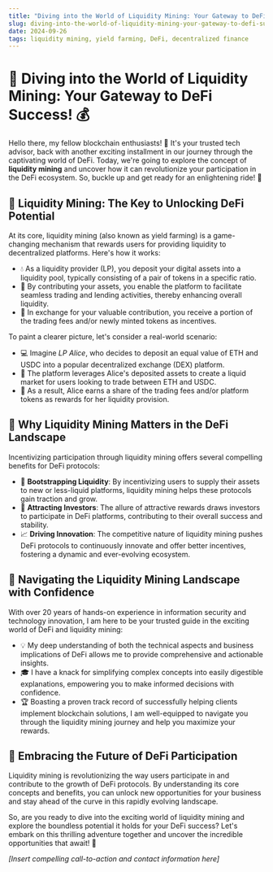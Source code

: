 ```yaml
---
title: "Diving into the World of Liquidity Mining: Your Gateway to DeFi Success!"
slug: diving-into-the-world-of-liquidity-mining-your-gateway-to-defi-success
date: 2024-09-26
tags: liquidity mining, yield farming, DeFi, decentralized finance
---
```


# 🌊 Diving into the World of Liquidity Mining: Your Gateway to DeFi Success! 💰

Hello there, my fellow blockchain enthusiasts! 🙌 It's your trusted tech advisor, back with another exciting installment in our journey through the captivating world of DeFi. Today, we're going to explore the concept of **liquidity mining** and uncover how it can revolutionize your participation in the DeFi ecosystem. So, buckle up and get ready for an enlightening ride! 🎢

## 🤔 Liquidity Mining: The Key to Unlocking DeFi Potential

At its core, liquidity mining (also known as yield farming) is a game-changing mechanism that rewards users for providing liquidity to decentralized platforms. Here's how it works:

- 💧 As a liquidity provider (LP), you deposit your digital assets into a liquidity pool, typically consisting of a pair of tokens in a specific ratio.
- 🤝 By contributing your assets, you enable the platform to facilitate seamless trading and lending activities, thereby enhancing overall liquidity.
- 🎁 In exchange for your valuable contribution, you receive a portion of the trading fees and/or newly minted tokens as incentives.

To paint a clearer picture, let's consider a real-world scenario:

- 💻 Imagine *LP Alice*, who decides to deposit an equal value of ETH and USDC into a popular decentralized exchange (DEX) platform.
- 🤝 The platform leverages Alice's deposited assets to create a liquid market for users looking to trade between ETH and USDC.
- 🎁 As a result, Alice earns a share of the trading fees and/or platform tokens as rewards for her liquidity provision.

## 🌟 Why Liquidity Mining Matters in the DeFi Landscape

Incentivizing participation through liquidity mining offers several compelling benefits for DeFi protocols:

- 🚀 **Bootstrapping Liquidity**: By incentivizing users to supply their assets to new or less-liquid platforms, liquidity mining helps these protocols gain traction and grow.
- 💼 **Attracting Investors**: The allure of attractive rewards draws investors to participate in DeFi platforms, contributing to their overall success and stability.
- 📈 **Driving Innovation**: The competitive nature of liquidity mining pushes DeFi protocols to continuously innovate and offer better incentives, fostering a dynamic and ever-evolving ecosystem.

## 🧭 Navigating the Liquidity Mining Landscape with Confidence

With over 20 years of hands-on experience in information security and technology innovation, I am here to be your trusted guide in the exciting world of DeFi and liquidity mining:

- 💡 My deep understanding of both the technical aspects and business implications of DeFi allows me to provide comprehensive and actionable insights.
- 🎓 I have a knack for simplifying complex concepts into easily digestible explanations, empowering you to make informed decisions with confidence.
- 🏆 Boasting a proven track record of successfully helping clients implement blockchain solutions, I am well-equipped to navigate you through the liquidity mining journey and help you maximize your rewards.

## 🚀 Embracing the Future of DeFi Participation

Liquidity mining is revolutionizing the way users participate in and contribute to the growth of DeFi protocols. By understanding its core concepts and benefits, you can unlock new opportunities for your business and stay ahead of the curve in this rapidly evolving landscape.

So, are you ready to dive into the exciting world of liquidity mining and explore the boundless potential it holds for your DeFi success? Let's embark on this thrilling adventure together and uncover the incredible opportunities that await! 🌠

*[Insert compelling call-to-action and contact information here]*